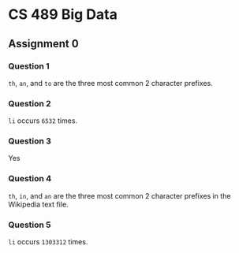 CS 489 Big Data
===

Assignment 0
---

### Question 1

`th`, `an`, and `to` are the three most common 2 character prefixes.

### Question 2

`li` occurs `6532` times.

### Question 3

Yes

### Question 4

`th`, `in`, and `an` are the three most common 2 character prefixes in the Wikipedia text file.

### Question 5

`li` occurs `1303312` times.